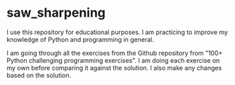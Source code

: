 # saw_sharpening
I use this repository for educational purposes. I am practicing to improve my knowledge of Python and programming in general.

I am going through all the exercises from the Github repository from "100+ Python challenging programming exercises".
I am doing each exercise on my own before comparing it against the solution. I also make any changes based on the solution.
